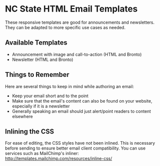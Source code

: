 NC State HTML Email Templates
=====

These responsive templates are good for announcements and newsletters.  They can be adapted to more specific use cases as needed.

Available Templates
----

* Announcement with image and call-to-action (HTML and Bronto)
* Newsletter (HTML and Bronto)

Things to Remember
----

Here are several things to keep in mind while authoring an email:

* Keep your email short and to the point
* Make sure that the email's content can also be found on your website, especially if it is a newsletter
* Generally speaking an email should just alert/point readers to content elsewhere

Inlining the CSS
----

For ease of editing, the CSS styles have not been inlined.  This is necessary before sending to ensure better email client compatibility. You can use services such as MailChimp's inliner: http://templates.mailchimp.com/resources/inline-css/